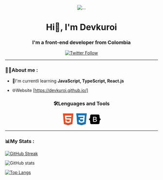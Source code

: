 <div id="header" align="center">
	<img
		src="https://media.giphy.com/media/TJENfVBfw4GEtFLdbt/giphy.gif"
		alt="..."
	/>
	<h1>Hi👋, I'm Devkuroi</h1>
	<h3>I'm a front-end developer from Colombia</h3>
</div>
<div id="badges" align="center">
	<a href="">
		<img
			alt="Twitter Follow"
			src="https://img.shields.io/twitter/follow/Devkuroi?color=green&logo=Twitter&style=flat-square"
		/>
	</a>
</div>

---

### 👨‍💻About me :

- 🌱I'm currentli learning **JavaScript, TypeScript, React.js**

- 🌐Website [https://devkuroi.github.io/]

<div align="center">
    <h3>🛠️Lenguages and Tools</h3>
    <div>
        <img src="https://github.com/devicons/devicon/blob/master/icons/html5/html5-plain.svg" alt="html" width="40px" height="40px">
        <img src="https://github.com/devicons/devicon/blob/master/icons/css3/css3-plain.svg" alt="css" width="40px" height="40px">
        <img src="https://github.com/devicons/devicon/blob/master/icons/bootstrap/bootstrap-plain.svg" alt="bootstrap" width="40px" height="40px">
    </div>
</div>

---

### 📊My Stats :

[![GitHub Streak](https://streak-stats.demolab.com?user=Devkuroi&theme=dark&border_radius=16)](https://git.io/streak-stats)

![GitHub stats](https://github-readme-stats.vercel.app/api?username=Devkuroi&show_icons=true&theme=tokyonight)

[![Top Langs](https://github-readme-stats.vercel.app/api/top-langs/?username=Devkuroi&tokyonight)](https://github.com/anuraghazra/github-readme-stats)
